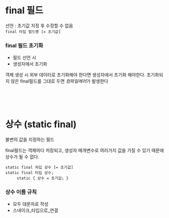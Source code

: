 # final 필드
선언 : 초기값 지정 후 수정할 수 없음 <br>
``` final 타입 필드명 [= 초기값] ``` <br>

### final 필드 초기화
- 필드 선언 시
- 생성자에서 초기화

객체 생성 시 외부 데이터로 초기화해야 한다면 생성자에서 초기화 해야한다.
초기화되지 않은 final필드를 그대로 두면 *컴파일에러*가 발생한다

<br>
<br>
<br>

# 상수 (static final)
불변의 값을 지정하는 필드

final필드는 객체마다 저장되고, 생성자 매개변수로 여러가지 값을 가질 수 있기 때문에 상수가 될 수 없다.

``` static final 차입 상수 [= 초기값] ``` <br>
``` static final 타입 상수; ``` <br>
```     static { 상수 = 초기값; }```

### 상수 이름 규칙
- 모두 대문자로 작성
- 스네이크_타입으로_연결